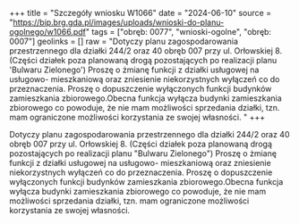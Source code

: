 +++
title = "Szczegóły wniosku W1066"
date = "2024-06-10"
source = "https://bip.brg.gda.pl/images/uploads/wnioski-do-planu-ogolnego/w1066.pdf"
tags = ["obręb: 0077", "wnioski-ogolne", "obręb: 0007"]
geolinks = []
raw = "Dotyczy planu zagospodarowania przestrzennego dla działki 244/2 oraz 40 obręb 007 przy ul. Orłowskiej 8. (Części działek poza planowaną drogą pozostających po realizacji planu 'Bulwaru Zielonego') Proszę o żmianę funkcji z działki usługowej na usługowo- mieszkaniową oraz zniesienie niekorzystnych wyłączeń co do przeznaczenia. Proszę o dopuszczenie wyłączonych funkcji budynków zamieszkania zbiorowego.Obecna funkcja wyłącza budynki zamieszkania zbiorowego co powoduje, że nie mam możliwości sprzedania działki, tzn. mam ograniczone możliwości korzystania ze swojej własności. "
+++

Dotyczy planu zagospodarowania przestrzennego dla działki 244/2 oraz 40 obręb
007 przy ul. Orłowskiej 8. (Części działek poza planowaną drogą pozostających po realizacji
planu "Bulwaru Zielonego") Proszę o żmianę funkcji z działki usługowej na usługowo-
mieszkaniową oraz zniesienie niekorzystnych wyłączeń co do przeznaczenia. Proszę o
dopuszczenie wyłączonych funkcji budynków zamieszkania zbiorowego.Obecna funkcja wyłącza
budynki zamieszkania zbiorowego co powoduje, że nie mam możliwości sprzedania działki, tzn.
mam ograniczone możliwości korzystania ze swojej własności.



